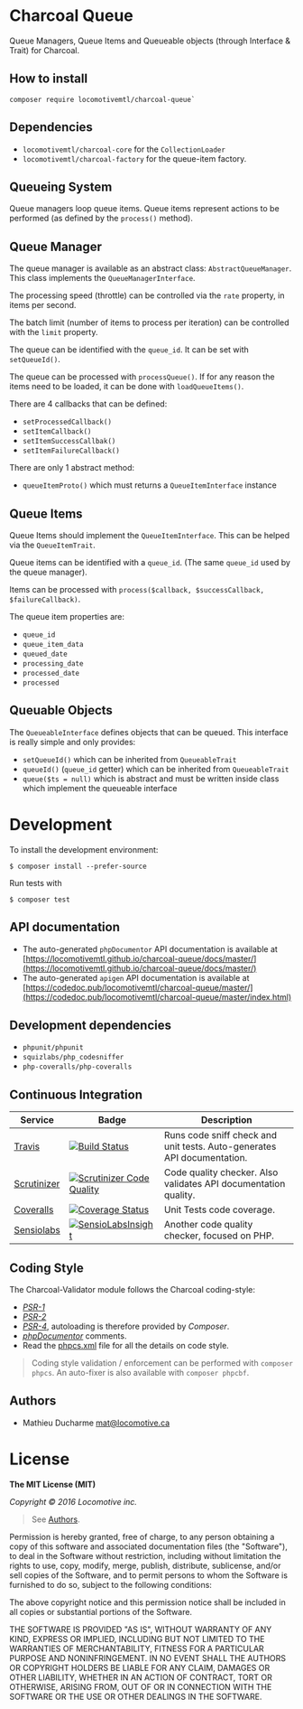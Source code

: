 Charcoal Queue
==============

Queue Managers, Queue Items and Queueable objects (through Interface & Trait) for Charcoal.

## How to install

```
composer require locomotivemtl/charcoal-queue`
```

## Dependencies

-   `locomotivemtl/charcoal-core` for the `CollectionLoader`
-   `locomotivemtl/charcoal-factory` for the queue-item factory.

## Queueing System

Queue managers loop queue items. Queue items represent actions to be performed (as defined by the `process()` method).

## Queue Manager

The queue manager is available as an abstract class: `AbstractQueueManager`.
This class implements the `QueueManagerInterface`.

The processing speed (throttle) can be controlled via the `rate` property, in items per second.

The batch limit (number of items to process per iteration) can be controlled with the `limit` property.

The queue can be identified with the `queue_id`. It can be set with `setQueueId()`.

The queue can be processed with `processQueue()`.
If for any reason the items need to be loaded, it can be done with `loadQueueItems()`.

There are 4 callbacks that can be defined:

-   `setProcessedCallback()`
-   `setItemCallback()`
-   `setItemSuccessCallbak()`
-   `setItemFailureCallback()`

There are only 1 abstract method:

-   `queueItemProto()` which must returns a `QueueItemInterface` instance

## Queue Items

Queue Items should implement the `QueueItemInterface`. This can be helped via the `QueueItemTrait`.

Queue items can be identified with a `queue_id`. (The same `queue_id` used by the queue manager).

Items can be processed with `process($callback, $successCallback, $failureCallback)`.

The queue item properties are:

-   `queue_id`
-   `queue_item_data`
-   `queued_date`
-   `processing_date`
-   `processed_date`
-   `processed`

## Queuable Objects

The `QueueableInterface` defines objects that can be queued. This interface is really simple and only provides:

-   `setQueueId()` which can be inherited from `QueueableTrait`
-   `queueId()` (`queue_id` getter) which can be inherited from `QueueableTrait`
-   `queue($ts = null)` which is abstract and must be written inside class which implement the queueable interface

# Development

To install the development environment:

```shell
$ composer install --prefer-source
```

Run tests with

```shell
$ composer test
```

## API documentation

-   The auto-generated `phpDocumentor` API documentation is available at [https://locomotivemtl.github.io/charcoal-queue/docs/master/](https://locomotivemtl.github.io/charcoal-queue/docs/master/)
-   The auto-generated `apigen` API documentation is available at [https://codedoc.pub/locomotivemtl/charcoal-queue/master/](https://codedoc.pub/locomotivemtl/charcoal-queue/master/index.html)

## Development dependencies

-   `phpunit/phpunit`
-   `squizlabs/php_codesniffer`
-   `php-coveralls/php-coveralls`

## Continuous Integration

| Service | Badge | Description |
| ------- | ----- | ----------- |
| [Travis](https://travis-ci.org/locomotivemtl/charcoal-queue) | [![Build Status](https://travis-ci.org/locomotivemtl/charcoal-queue.svg?branch=master)](https://travis-ci.org/locomotivemtl/charcoal-queue) | Runs code sniff check and unit tests. Auto-generates API documentation. |
| [Scrutinizer](https://scrutinizer-ci.com/g/locomotivemtl/charcoal-queue/) | [![Scrutinizer Code Quality](https://scrutinizer-ci.com/g/locomotivemtl/charcoal-queue/badges/quality-score.png?b=master)](https://scrutinizer-ci.com/g/locomotivemtl/charcoal-queue/?branch=master) | Code quality checker. Also validates API documentation quality. |
| [Coveralls](https://coveralls.io/github/locomotivemtl/charcoal-queue) | [![Coverage Status](https://coveralls.io/repos/github/locomotivemtl/charcoal-queue/badge.svg?branch=master)](https://coveralls.io/github/locomotivemtl/charcoal-queue?branch=master) | Unit Tests code coverage. |
| [Sensiolabs](https://insight.sensiolabs.com/projects/54cd0da0-455a-479e-81e2-7e5be346b6fd) | [![SensioLabsInsight](https://insight.sensiolabs.com/projects/5c21a1cf-9b21-41c8-82a8-90fbad808a20/mini.png)](https://insight.sensiolabs.com/projects/54cd0da0-455a-479e-81e2-7e5be346b6fd) | Another code quality checker, focused on PHP. |

## Coding Style

The Charcoal-Validator module follows the Charcoal coding-style:

-   [_PSR-1_](https://github.com/php-fig/fig-standards/blob/master/accepted/PSR-1-basic-coding-standard.md)
-   [_PSR-2_](https://github.com/php-fig/fig-standards/blob/master/accepted/PSR-2-coding-style-guide.md)
-   [_PSR-4_](https://github.com/php-fig/fig-standards/blob/master/accepted/PSR-4-autoloader.md), autoloading is therefore provided by _Composer_.
-   [_phpDocumentor_](http://phpdoc.org/) comments.
-   Read the [phpcs.xml](phpcs.xml) file for all the details on code style.

> Coding style validation / enforcement can be performed with `composer phpcs`. An auto-fixer is also available with `composer phpcbf`.

## Authors

-   Mathieu Ducharme <mat@locomotive.ca>

# License

**The MIT License (MIT)**

_Copyright © 2016 Locomotive inc._
> See [Authors](#authors).

Permission is hereby granted, free of charge, to any person obtaining a copy of this software and associated documentation files (the "Software"), to deal in the Software without restriction, including without limitation the rights to use, copy, modify, merge, publish, distribute, sublicense, and/or sell copies of the Software, and to permit persons to whom the Software is furnished to do so, subject to the following conditions:

The above copyright notice and this permission notice shall be included in all copies or substantial portions of the Software.

THE SOFTWARE IS PROVIDED "AS IS", WITHOUT WARRANTY OF ANY KIND, EXPRESS OR IMPLIED, INCLUDING BUT NOT LIMITED TO THE WARRANTIES OF MERCHANTABILITY, FITNESS FOR A PARTICULAR PURPOSE AND NONINFRINGEMENT. IN NO EVENT SHALL THE AUTHORS OR COPYRIGHT HOLDERS BE LIABLE FOR ANY CLAIM, DAMAGES OR OTHER LIABILITY, WHETHER IN AN ACTION OF CONTRACT, TORT OR OTHERWISE, ARISING FROM, OUT OF OR IN CONNECTION WITH THE SOFTWARE OR THE USE OR OTHER DEALINGS IN THE SOFTWARE.
